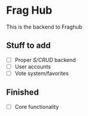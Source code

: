 # Frag Hub

This is the backend to Fraghub

## Stuff to add
- [ ] Proper *S/CRUD* backend
- [ ] User accounts
- [ ] Vote system/favorites

## Finished
- [ ] Core functionality